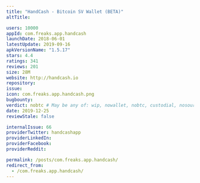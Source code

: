 ```yaml
---
title: "HandCash - Bitcoin SV Wallet (BETA)"
altTitle: 

users: 10000
appId: com.freaks.app.handcash
launchDate: 2018-06-01
latestUpdate: 2019-09-16
apkVersionName: "1.5.17"
stars: 4.4
ratings: 341
reviews: 201
size: 28M
website: http://handcash.io
repository: 
issue: 
icon: com.freaks.app.handcash.png
bugbounty: 
verdict: nobtc # May be any of: wip, nowallet, nobtc, custodial, nosource, nonverifiable, verifiable, bounty
date: 2019-12-25
reviewStale: false

internalIssue: 66
providerTwitter: handcashapp
providerLinkedIn: 
providerFacebook: 
providerReddit: 

permalink: /posts/com.freaks.app.handcash/
redirect_from:
  - /com.freaks.app.handcash/
---
```



